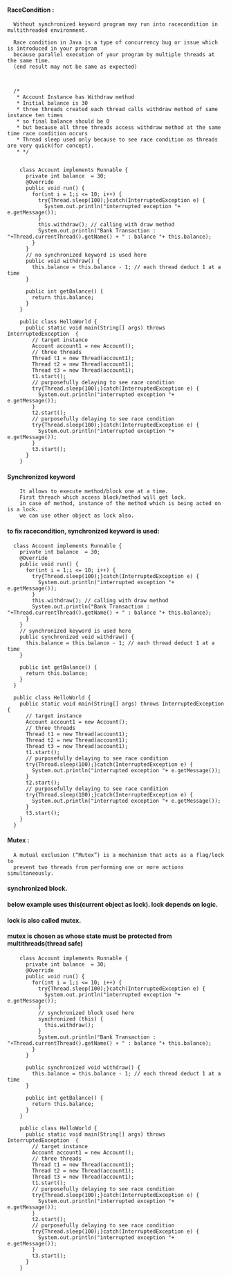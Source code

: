 #### RaceCondition : 

      Without synchronized keyword program may run into racecondition in multithreaded environment.

      Race condition in Java is a type of concurrency bug or issue which is introduced in your program 
      because parallel execution of your program by multiple threads at the same time.
      (end result may not be same as expected)



      /*
       * Account Instance has Withdraw method
       * Initial balance is 30
       * three threads created each thread calls withdraw method of same instance ten times
       * so final balance should be 0
       * but because all three threads access withdraw method at the same time race condition occurs
       * Thread sleep used only because to see race condition as threads are very quick(for concept).
       * */


        class Account implements Runnable {
          private int balance  = 30;
          @Override
          public void run() {
            for(int i = 1;i <= 10; i++) {
              try{Thread.sleep(100);}catch(InterruptedException e) {
                System.out.println("interrupted exception "+ e.getMessage());
              }
              this.withdraw(); // calling with draw method
              System.out.println("Bank Transaction : "+Thread.currentThread().getName() + " : balance "+ this.balance);
            }
          }	
          // no synchronized keyword is used here
          public void withdraw() {
            this.balance = this.balance - 1; // each thread deduct 1 at a time
          }

          public int getBalance() {
            return this.balance;
          }
        }

        public class HelloWorld {
          public static void main(String[] args) throws InterruptedException  {
            // target instance
            Account account1 = new Account();
            // three threads
            Thread t1 = new Thread(account1);
            Thread t2 = new Thread(account1);
            Thread t3 = new Thread(account1);
            t1.start();
            // purposefully delaying to see race condition
            try{Thread.sleep(100);}catch(InterruptedException e) {
              System.out.println("interrupted exception "+ e.getMessage());
            }
            t2.start();
            // purposefully delaying to see race condition
            try{Thread.sleep(100);}catch(InterruptedException e) {
              System.out.println("interrupted exception "+ e.getMessage());
            }
            t3.start();
          }
        }


#### Synchronized keyword

        It allows to execute method/block one at a time.
        First threach which access block/method will get lock.
        in case of method, instance of the method which is being acted on is a lock.
        we can use other object as lock also.



#### to fix racecondition, synchronized keyword is used: 

              
      class Account implements Runnable {
        private int balance  = 30;
        @Override
        public void run() {
          for(int i = 1;i <= 10; i++) {
            try{Thread.sleep(100);}catch(InterruptedException e) {
              System.out.println("interrupted exception "+ e.getMessage());
            }
            this.withdraw(); // calling with draw method
            System.out.println("Bank Transaction : "+Thread.currentThread().getName() + " : balance "+ this.balance);
          }
        }	
        // synchronized keyword is used here
        public synchronized void withdraw() {
          this.balance = this.balance - 1; // each thread deduct 1 at a time
        }

        public int getBalance() {
          return this.balance;
        }
      }

      public class HelloWorld {
        public static void main(String[] args) throws InterruptedException  {
          // target instance
          Account account1 = new Account();
          // three threads
          Thread t1 = new Thread(account1);
          Thread t2 = new Thread(account1);
          Thread t3 = new Thread(account1);
          t1.start();
          // purposefully delaying to see race condition
          try{Thread.sleep(100);}catch(InterruptedException e) {
            System.out.println("interrupted exception "+ e.getMessage());
          }
          t2.start();
          // purposefully delaying to see race condition
          try{Thread.sleep(100);}catch(InterruptedException e) {
            System.out.println("interrupted exception "+ e.getMessage());
          }
          t3.start();
        }
      }

#### Mutex : 

      A mutual exclusion (“Mutex”) is a mechanism that acts as a flag/lock to 
      prevent two threads from performing one or more actions simultaneously.


#### synchronized block. 
#### below example uses this(current object as lock). lock depends on logic.
#### lock is also called mutex.
#### mutex is chosen as whose state must be protected from multithreads(thread safe)


        class Account implements Runnable {
          private int balance  = 30;
          @Override
          public void run() {
            for(int i = 1;i <= 10; i++) {
              try{Thread.sleep(100);}catch(InterruptedException e) {
                System.out.println("interrupted exception "+ e.getMessage());
              }
              // synchronized block used here
              synchronized (this) {
                this.withdraw();
              }
              System.out.println("Bank Transaction : "+Thread.currentThread().getName() + " : balance "+ this.balance);
            }
          }	

          public synchronized void withdraw() {
            this.balance = this.balance - 1; // each thread deduct 1 at a time
          }

          public int getBalance() {
            return this.balance;
          }
        }

        public class HelloWorld {
          public static void main(String[] args) throws InterruptedException  {
            // target instance
            Account account1 = new Account();
            // three threads
            Thread t1 = new Thread(account1);
            Thread t2 = new Thread(account1);
            Thread t3 = new Thread(account1);
            t1.start();
            // purposefully delaying to see race condition
            try{Thread.sleep(100);}catch(InterruptedException e) {
              System.out.println("interrupted exception "+ e.getMessage());
            }
            t2.start();
            // purposefully delaying to see race condition
            try{Thread.sleep(100);}catch(InterruptedException e) {
              System.out.println("interrupted exception "+ e.getMessage());
            }
            t3.start();
          }
        }







